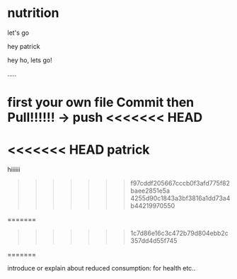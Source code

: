 # nutrition
let's go

hey patrick

hey ho, lets go!

.....

first your own file Commit then Pull!!!!!! -> push
<<<<<<< HEAD
=======
<<<<<<< HEAD
patrick
=======

hiiiiii
>>>>>>> f97cddf205667cccb0f3afd775f82baee2851e5a
>>>>>>> 4255d90c1843a3bf3816a1dd73a4b44219970550




=======
>>>>>>> 1c7d86e16c3c472b79d804ebb2c357dd4d55f745

=======

introduce or explain about reduced consumption: for health etc.. 
